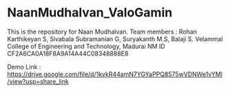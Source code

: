 # NaanMudhalvan_ValoGamin
This is the repository for Naan Mudhalvan. Team members : Rohan Karthikeyan S, Sivabala Subramanian G, Suryakanth M.S, Balaji S. Velammal College of Engineering and Technology, Madurai
NM ID CF2A6CA0A18F8A9A14A44C08348888E8

Demo Link : https://drive.google.com/file/d/1kvkR44amN7YGYaPPQ8575wVDNWe1vYMl/view?usp=share_link

